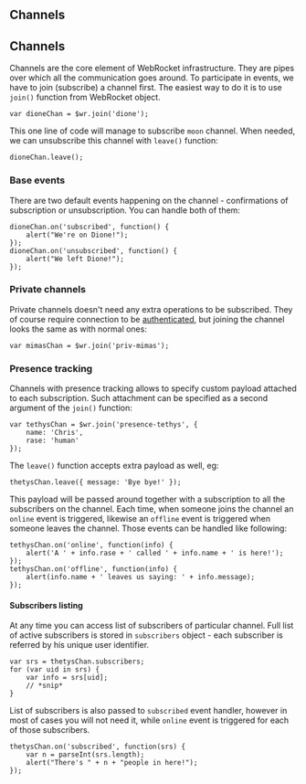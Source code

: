 Channels
---

## Channels

Channels are the core element of WebRocket infrastructure. They are pipes
over which all the communication goes around. To participate in events,
we have to join (subscribe) a channel first. The easiest way to do it is
to use `join()` function from WebRocket object.

    var dioneChan = $wr.join('dione');

This one line of code will manage to subscribe `moon` channel. When needed,
we can unsubscribe this channel with `leave()` function:

    dioneChan.leave();

### Base events

There are two default events happening on the channel - confirmations of
subscription or unsubscription. You can handle both of them:

    dioneChan.on('subscribed', function() {
        alert("We're on Dione!");
    });
    dioneChan.on('unsubscribed', function() {
        alert("We left Dione!");
    });

### Private channels

Private channels doesn't need any extra operations to be subscribed.
They of course require connection to be [authenticated](/docs/javascript/authentication/),
but joining the channel looks the same as with normal ones:

    var mimasChan = $wr.join('priv-mimas');

### Presence tracking

Channels with presence tracking allows to specify custom payload attached
to each subscription. Such attachment can be specified as a second argument
of the `join()` function:

    var tethysChan = $wr.join('presence-tethys', {
        name: 'Chris',
        rase: 'human'
    });

The `leave()` function accepts extra payload as well, eg:

    thetysChan.leave({ message: 'Bye bye!' });

This payload will be passed around together with a subscription to all the 
subscribers on the channel. Each time, when someone joins the channel an 
`online` event is triggered, likewise an `offline` event is triggered when 
someone leaves the channel. Those events can be handled like following:

    tethysChan.on('online', function(info) {
        alert('A ' + info.rase + ' called ' + info.name + ' is here!');
    });
    tethysChan.on('offline', function(info) {
        alert(info.name + ' leaves us saying: ' + info.message);
    });

#### Subscribers listing

At any time you can access list of subscribers of particular channel. Full
list of active subscribers is stored in `subscribers` object - each subscriber
is referred by his unique user identifier.

    var srs = thetysChan.subscribers;
    for (var uid in srs) {
        var info = srs[uid];
        // *snip*
    }

List of subscribers is also passed to `subscribed` event handler, however
in most of cases you will not need it, while `online` event is triggered
for each of those subscribers.

    thetysChan.on('subscribed', function(srs) {
        var n = parseInt(srs.length);
        alert("There's " + n + "people in here!");
    });

